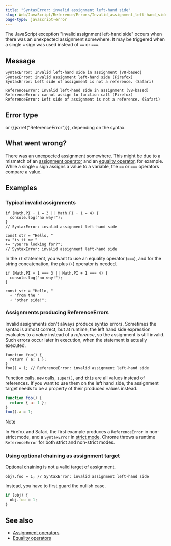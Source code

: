 ```yaml
---
title: "SyntaxError: invalid assignment left-hand side"
slug: Web/JavaScript/Reference/Errors/Invalid_assignment_left-hand_side
page-type: javascript-error
---
```




The JavaScript exception "invalid assignment left-hand side" occurs when there was an unexpected assignment somewhere. It may be triggered when a single `=` sign was used instead of `==` or `===`.

## Message

```plain
SyntaxError: Invalid left-hand side in assignment (V8-based)
SyntaxError: invalid assignment left-hand side (Firefox)
SyntaxError: Left side of assignment is not a reference. (Safari)

ReferenceError: Invalid left-hand side in assignment (V8-based)
ReferenceError: cannot assign to function call (Firefox)
ReferenceError: Left side of assignment is not a reference. (Safari)
```

## Error type

 or {{jsxref("ReferenceError")}}, depending on the syntax.

## What went wrong?

There was an unexpected assignment somewhere. This might be due to a mismatch of an [assignment operator](/Web/JavaScript/Reference/Operators#assignment_operators) and an [equality operator](/Web/JavaScript/Reference/Operators#equality_operators), for example. While a single `=` sign assigns a value to a variable, the `==` or `===` operators compare a value.

## Examples

### Typical invalid assignments

```js-nolint example-bad
if (Math.PI + 1 = 3 || Math.PI + 1 = 4) {
  console.log("no way!");
}
// SyntaxError: invalid assignment left-hand side

const str = "Hello, "
+= "is it me "
+= "you're looking for?";
// SyntaxError: invalid assignment left-hand side
```

In the `if` statement, you want to use an equality operator (`===`), and for the string concatenation, the plus (`+`) operator is needed.

```js-nolint example-good
if (Math.PI + 1 === 3 || Math.PI + 1 === 4) {
  console.log("no way!");
}

const str = "Hello, "
  + "from the "
  + "other side!";
```

### Assignments producing ReferenceErrors

Invalid assignments don't always produce syntax errors. Sometimes the syntax is almost correct, but at runtime, the left hand side expression evaluates to a _value_ instead of a _reference_, so the assignment is still invalid. Such errors occur later in execution, when the statement is actually executed.

```js-nolint example-bad
function foo() {
  return { a: 1 };
}
foo() = 1; // ReferenceError: invalid assignment left-hand side
```

Function calls, [`new`](/Web/JavaScript/Reference/Operators/new) calls, [`super()`](/Web/JavaScript/Reference/Operators/super), and [`this`](/Web/JavaScript/Reference/Operators/this) are all values instead of references. If you want to use them on the left hand side, the assignment target needs to be a property of their produced values instead.

```js example-good
function foo() {
  return { a: 1 };
}
foo().a = 1;
```

> [!NOTE]
> In Firefox and Safari, the first example produces a `ReferenceError` in non-strict mode, and a `SyntaxError` in [strict mode](/Web/JavaScript/Reference/Strict_mode). Chrome throws a runtime `ReferenceError` for both strict and non-strict modes.

### Using optional chaining as assignment target

[Optional chaining](/Web/JavaScript/Reference/Operators/Optional_chaining) is not a valid target of assignment.

```js-nolint example-bad
obj?.foo = 1; // SyntaxError: invalid assignment left-hand side
```

Instead, you have to first guard the nullish case.

```js example-good
if (obj) {
  obj.foo = 1;
}
```

## See also

- [Assignment operators](/Web/JavaScript/Reference/Operators#assignment_operators)
- [Equality operators](/Web/JavaScript/Reference/Operators#equality_operators)
